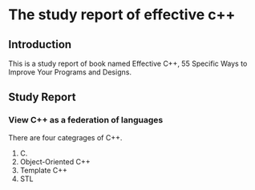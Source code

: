 # The study report of effective c++

## Introduction

This is a study report of book named Effective C++, 55 Specific Ways to Improve Your Programs and Designs.

## Study Report

### View C++ as a federation of languages

There are four categrages of C++.

1. C. 
1. Object-Oriented C++
1. Template C++
1. STL


